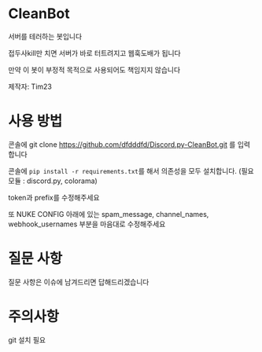 # CleanBot
서버를 테러하는 봇입니다

접두사kill만 치면 서버가 바로 터트려지고 웹훅도배가 됩니다

만약 이 봇이 부정적 목적으로 사용되어도 책임지지 않습니다

제작자: Tim23



# 사용 방법
콘솔에 git clone https://github.com/dfdddfd/Discord.py-CleanBot.git 를 입력합니다

콘솔에 `pip install -r requirements.txt`를 해서 의존성을 모두 설치합니다. (필요 모듈 : discord.py, colorama)

token과 prefix를 수정해주세요

또 NUKE CONFIG 아래에 있는 spam_message, channel_names, webhook_usernames 부분을 마음대로 수정해주세요

# 질문 사항
질문 사항은 이슈에 남겨드리면 답해드리겠습니다

# 주의사항
git 설치 필요

